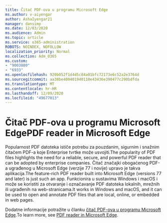 ```yaml
---
title: Čitač PDF-ova u programu Microsoft Edge
ms.author: v-aiyengar
author: AshaIyengar21
manager: dansimp
ms.date: 12/03/2020
ms.audience: Admin
ms.topic: article
ms.service: o365-administration
ROBOTS: NOINDEX, NOFOLLOW
localization_priority: Normal
ms.collection: Adm_O365
ms.custom:
- "9003880"
- "6933"
ms.openlocfilehash: 920b052f1d4d5c84a01bfc72173e6c52a2e3764d
ms.sourcegitcommit: aa38be400401940110e43436e390477c290bdfda
ms.translationtype: MT
ms.contentlocale: hr-HR
ms.lasthandoff: 12/09/2020
ms.locfileid: "49677013"
---
```

# <a name="pdf-reader-in-microsoft-edge"></a><span data-ttu-id="67193-102">Čitač PDF-ova u programu Microsoft Edge</span><span class="sxs-lookup"><span data-stu-id="67193-102">PDF reader in Microsoft Edge</span></span>

<span data-ttu-id="67193-103">Popularnost PDF datoteka ističe potrebu za pouzdanim, sigurnim i snažnim čitačem PDF-a koje Enterprise tvrtke može usvojiti.</span><span class="sxs-lookup"><span data-stu-id="67193-103">The popularity of PDF files highlights the need for a reliable, secure, and powerful PDF reader that can be adopted by enterprise companies.</span></span> <span data-ttu-id="67193-104">Čitač značajki obogaćenog PDF-a ugrađenog u Microsoft Edge (verzije 77 i novije) upravo je takva aplikacija.</span><span class="sxs-lookup"><span data-stu-id="67193-104">The feature-rich PDF reader built into Microsoft Edge (versions 77 and later) is just such an app.</span></span> <span data-ttu-id="67193-105">Funkcionira u sustavima Windows i macOS i može se koristiti za otvaranje i označavanje PDF datoteka lokalnih, mrežnih ili ugrađenih na web-stranicama.</span><span class="sxs-lookup"><span data-stu-id="67193-105">It works in Windows and macOS, and it can be used to open and annotate PDF files that are local, online, or embedded in web pages.</span></span>

<span data-ttu-id="67193-106">Dodatne informacije potražite u članku [čitač PDF-ova u programu Microsoft Edge](https://go.microsoft.com/fwlink/?linkid=2140005).</span><span class="sxs-lookup"><span data-stu-id="67193-106">To learn more, see [PDF reader in Microsoft Edge](https://go.microsoft.com/fwlink/?linkid=2140005).</span></span>
